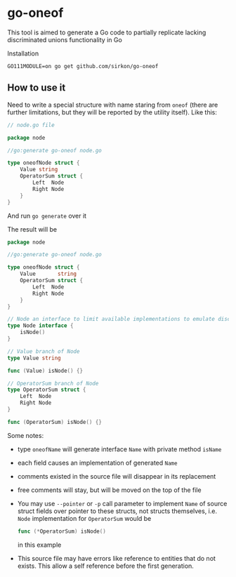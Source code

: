 # go-oneof

This tool is aimed to generate a Go code to partially replicate lacking discriminated unions functionality in Go

Installation

```shell script
GO111MODULE=on go get github.com/sirkon/go-oneof
```

## How to use it

Need to write a special structure with name staring from `oneof` (there are further limitations, but they will be 
reported by the utility itself). Like this:

```go
// node.go file

package node

//go:generate go-oneof node.go

type oneofNode struct {
    Value string
    OperatorSum struct {
        Left  Node
        Right Node
    }
}
```

And run `go generate` over it

The result will be

```go
package node

//go:generate go-oneof node.go

type oneofNode struct {
	Value       string
	OperatorSum struct {
		Left  Node
		Right Node
	}
}

// Node an interface to limit available implementations to emulate discriminated union type
type Node interface {
	isNode()
}

// Value branch of Node
type Value string

func (Value) isNode() {}

// OperatorSum branch of Node
type OperatorSum struct {
	Left  Node
	Right Node
}

func (OperatorSum) isNode() {}
```

Some notes:

* type `oneofName` will generate interface `Name` with private method `isName`
* each field causes an implementation of generated `Name`
* comments existed in the source file will disappear in its replacement
* free comments will stay, but will be moved on the top of the file
* You may use `--pointer` or `-p` call parameter to implement `Name` of source struct fields over pointer to these 
 structs, not structs themselves, i.e. `Node` implementation for `OperatorSum` would be  
 
     ```go
     func (*OperatorSum) isNode()
     ```
  in this example
* This source file may have errors like reference to entities that do not exists. This allow a self reference before
the first generation.
